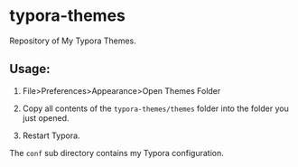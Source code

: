 # typora-themes
Repository of My Typora Themes.

## Usage:

1. File>Preferences>Appearance>Open Themes Folder

2. Copy all contents of the `typora-themes/themes` folder into the folder you just opened.

3. Restart Typora.

The `conf` sub directory contains my Typora configuration.

